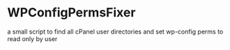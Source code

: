 # WPConfigPermsFixer
a small script to find all cPanel user directories and set wp-config perms to read only by user
